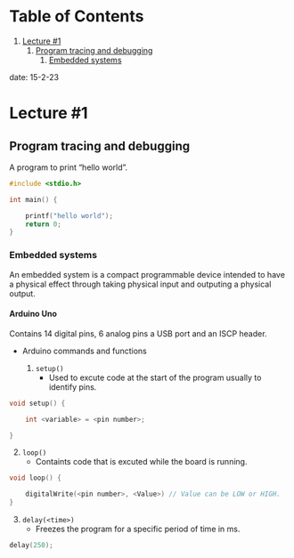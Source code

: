 
# Table of Contents

1.  [Lecture #1](#orgb9b481d)
    1.  [Program tracing and debugging](#org65212d2)
        1.  [Embedded systems](#org5248b95)

date: 15-2-23


<a id="orgb9b481d"></a>

# Lecture #1


<a id="org65212d2"></a>

## Program tracing and debugging

A program to print &ldquo;hello world&rdquo;.

```c
#include <stdio.h>

int main() {

    printf("hello world");
    return 0;
}
```

<a id="org5248b95"></a>

### Embedded systems

An embedded system is a compact programmable device 
intended to have a physical effect through taking physical
input and outputing a physical output.

#### Arduino Uno

Contains 14 digital pins, 6 analog pins a USB port and an ISCP header.

-  Arduino commands and functions

    1.  `setup()`
        -   Used to excute code at the start of the program usually to identify pins.

```c    
void setup() {

    int <variable> = <pin number>;

}
```
        
2.  `loop()`
    -   Containts code that is excuted while the board is running.
        
```c            
void loop() {

    digitalWrite(<pin number>, <Value>) // Value can be LOW or HIGH.
}
```
        
3.  `delay(<time>)`
    -   Freezes the program for a specific period of time in ms.

```c
delay(250);
```

